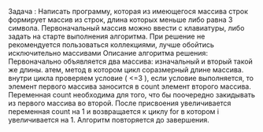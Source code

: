 Задача :
Написать программу, которая из имеющегося массива строк формирует массив из строк, длина которых меньше либо равна 3 символа. 
Первоначальный массив можно ввести с клавиатуры, либо задать на старте выполнения алгоритма. При решение не рекомендуется пользоваться коллекциями, 
лучше обойтись исключительно массивами
Описание алгоритма решения:
Первоначально объявляется два массива: изначальный и вторый такой же длины. 
атем, метод в котором цикл соразмерный длине массива. внутри цикла проверяем условие ( <=3 ), если условие выполняется, 
то элемент первого массива заносится в count элемент второго массива. Переменная count необходима для того, что бы поочередно закидывать из первого массива во второй. 
После присвоения увеличивается переменная count на 1 и возвращается к циклу for в котором i увеличивается на 1. Алгоритм повторяется до завершения. 
